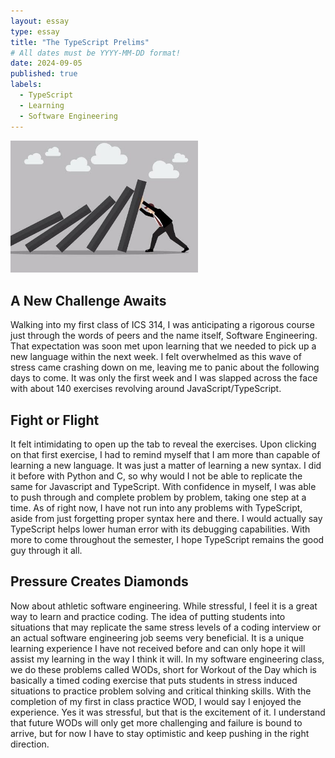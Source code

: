 ```yaml
---
layout: essay
type: essay
title: "The TypeScript Prelims"
# All dates must be YYYY-MM-DD format!
date: 2024-09-05
published: true
labels:
  - TypeScript
  - Learning
  - Software Engineering
---
```


<img width="300px" class="rounded float-start pe-4" src="../img/dontgiveup.jpg">

## A New Challenge Awaits 

Walking into my first class of ICS 314, I was anticipating a rigorous course just through the words of peers and the name itself, Software Engineering. That expectation was soon met upon learning that we needed to pick up a new language within the next week. I felt overwhelmed as this wave of stress came crashing down on me, leaving me to panic about the following days to come. It was only the first week and I was slapped across the face with about 140 exercises revolving around JavaScript/TypeScript. 

## Fight or Flight

It felt intimidating to open up the tab to reveal the exercises. Upon clicking on that first exercise, I had to remind myself that I am more than capable of learning a new language. It was just a matter of learning a new syntax. I did it before with Python and C, so why would I not be able to replicate the same for Javascript and TypeScript. With confidence in myself, I was able to push through and complete problem by problem, taking one step at a time. As of right now, I have not run into any problems with TypeScript, aside from just forgetting proper syntax here and there. I would actually say TypeScript helps lower human error with its debugging capabilities. With more to come throughout the semester, I hope TypeScript remains the good guy through it all.

## Pressure Creates Diamonds

Now about athletic software engineering. While stressful, I feel it is a great way to learn and practice coding. The idea of putting students into situations that may replicate the same stress levels of a coding interview or an actual software engineering job seems very beneficial. It is a unique learning experience I have not received before and can only hope it will assist my learning in the way I think it will. In my software engineering class, we do these problems called WODs, short for Workout of the Day which is basically a timed coding exercise that puts students in stress induced situations to practice problem solving and critical thinking skills. With the completion of my first in class practice WOD, I would say I enjoyed the experience. Yes it was stressful, but that is the excitement of it. I understand that future WODs will only get more challenging and failure is bound to arrive, but for now I have to stay optimistic and keep pushing in the right direction.
